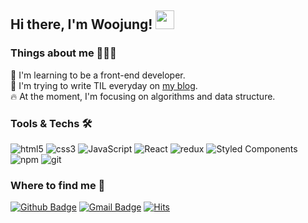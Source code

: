 ## Hi there, I'm Woojung! <img src="https://emojis.slackmojis.com/emojis/images/1531849430/4246/blob-sunglasses.gif?1531849430" width="30px">


### Things about me 👩🏻‍💻

🌱 I'm learning to be a front-end developer.  
📝 I'm trying to write TIL everyday on [my blog](https://velog.io/@kimfriendship/series/TIL).  
🔥 At the moment, I'm focusing on algorithms and data structure. 


### Tools & Techs 🛠

<p>
  <img alt="html5" src="https://img.shields.io/badge/-HTML5-E34F26?style=flat-square&logo=html5&logoColor=white" />
  <img alt="css3" src="https://img.shields.io/badge/-CSS3-1572B6?style=flat-square&logo=CSS3&logoColor=white" />  
  <img alt="JavaScript" src="https://img.shields.io/badge/-JavaScript-F7DF1E?style=flat-square&logo=JavaScript&logoColor=white" />  
  <img alt="React" src="https://img.shields.io/badge/-React-45b8d8?style=flat-square&logo=react&logoColor=white" />
  <img alt="redux" src="https://img.shields.io/badge/-Redux-764ABC?style=flat-square&logo=redux&logoColor=white" />
  <img alt="Styled Components" src="https://img.shields.io/badge/-Styled_Components-db7092?style=flat-square&logo=styled-components&logoColor=white" />
  <img alt="npm" src="https://img.shields.io/badge/-NPM-CB3837?style=flat-square&logo=npm&logoColor=white" />
<!--   <img alt="yarn" src="https://img.shields.io/badge/-Yarn-EC82BB?style=flat-square&logo=yarn&logoColor=white" />   -->
  <img alt="git" src="https://img.shields.io/badge/-Git-F05032?style=flat-square&logo=git&logoColor=white" />
</P>


### Where to find me 👀
[![Github Badge](http://img.shields.io/badge/-Github-black?style=flat-square&logo=github&link=https://github.com/kimfriendship/)](https://github.com/kimfriendship/) 
[![Gmail Badge](https://img.shields.io/badge/-Gmail-d14836?style=flat-square&logo=Gmail&logoColor=white&link=mailto:kfriendship94@gmail.com)](mailto:kfriendship94@gmail.com)
[![Hits](https://hits.seeyoufarm.com/api/count/incr/badge.svg?url=https%3A%2F%2Fgithub.com%2Fkimfriendship%2Fhit-counter&count_bg=%231BB28E&title_bg=%23555555&icon=&icon_color=%23E7E7E7&title=hits&edge_flat=true)](https://hits.seeyoufarm.com)


<!--
**kimfriendship/kimfriendship** is a ✨ _special_ ✨ repository because its `README.md` (this file) appears on your GitHub profile.

Here are some ideas to get you started:

- 🔭 I’m currently working on ...
- 🌱 I’m currently learning ...
- 👯 I’m looking to collaborate on ...
- 🤔 I’m looking for help with ...
- 💬 Ask me about ...
- 📫 How to reach me: ...
- 😄 Pronouns: ...
- ⚡ Fun fact: ...
-->
